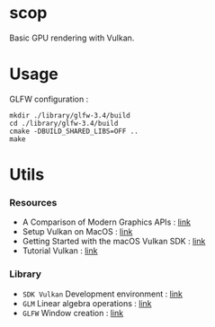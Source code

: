 # scop
Basic GPU rendering with Vulkan.

# Usage

GLFW configuration :

``` shell
mkdir ./library/glfw-3.4/build
cd ./library/glfw-3.4/build
cmake -DBUILD_SHARED_LIBS=OFF ..
make
```

# Utils

### Resources

- A Comparison of Modern Graphics APIs : [link](https://alain.xyz/blog/comparison-of-modern-graphics-apis)
- Setup Vulkan on MacOS : [link](https://www.youtube.com/watch?v=C7YgtkR9KLg)
- Getting Started with the macOS Vulkan SDK : [link](https://vulkan.lunarg.com/doc/view/1.3.268.1/mac/getting_started.html#:~:text=The%20Vulkan%20SDK%20for%20macOS,all%20with%20one%20single%20framework)
- Tutorial Vulkan : [link](https://vulkan-tutorial.com/)

### Library

- `SDK Vulkan` Development environment : [link](https://www.lunarg.com/vulkan-sdk/)
- `GLM` Linear algebra operations : [link](https://github.com/g-truc/glm)
- `GLFW` Window creation : [link](https://www.glfw.org/)
